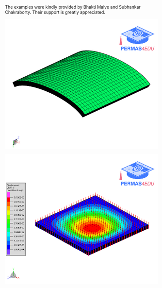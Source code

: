 The examples were kindly provided by Bhakti Malve and Subhankar Chakraborty. Their support is greatly appreciated.

![Curved plate](curved_plate.png "Clamped curved plate")

![Flat plate](flat_plate.png "Flat plate subjected to a distributed pressure load")
